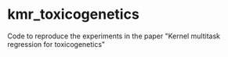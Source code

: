# kmr_toxicogenetics
Code to reproduce the experiments in the paper "Kernel multitask regression for toxicogenetics"
